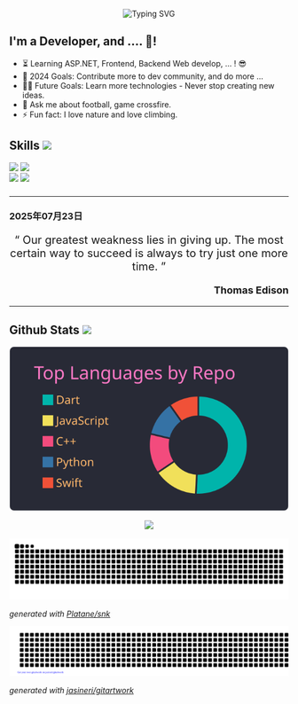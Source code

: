 <p align='center'>
  <picture>
      <source media="(prefers-color-scheme: dark)" srcset="https://readme-typing-svg.herokuapp.com?font=Fira+Code&pause=1000&center=true&vCenter=true&width=500&lines=Welcome+to+my+GitHub+Profile!;I'm+%3Cwdvqmj7377+%2F%3E%2C+a+mobile+developer.;The+Best+Thing+Never+Come+Easy&color=FFFFFF" alt="Typing SVG" />
      <img src="https://readme-typing-svg.herokuapp.com?font=Fira+Code&pause=1000&center=true&vCenter=true&width=500&lines=Welcome+to+my+GitHub+Profile!;I'm+%3Cwdvqmj7377+%2F%3E%2C+a+mobile+developer.;The+Best+Thing+Never+Come+Easy&color=000000" alt="Typing SVG" />
  </picture>
</p>

## I'm a Developer, and .... 🤔!

- ⏳ Learning ASP.NET, Frontend, Backend Web develop, ... ! :sunglasses:
- 🌱 2024 Goals: Contribute more to dev community, and do more ...
- 💪🏼 Future Goals: Learn more technologies - Never stop creating new ideas.
- 💬 Ask me about football, game crossfire.
- ⚡ Fun fact: I love nature and love climbing.

<h2> Skills <img src = "https://media2.giphy.com/media/QssGEmpkyEOhBCb7e1/giphy.gif" width = 30px> </h2>
<p>
<div>
  <img src="https://img.shields.io/badge/-Flutter-027DFD?style=for-the-badge&logo=flutter&logoColor=027DFD&labelColor=282828">
  <img src="https://img.shields.io/badge/-Dart-0553B1?style=for-the-badge&logo=dart&logoColor=0553B1&labelColor=282828">
</div>
<div>
  <img src="https://img.shields.io/badge/-Windows-0078D6.svg?style=for-the-badge&logo=windows&logoColor=0078D6&labelColor=282828">
  <img src="https://img.shields.io/badge/-Ubuntu-E95420.svg?style=for-the-badge&logo=ubuntu&logoColor=E95420&labelColor=282828">
</div>
</p>

###

---

### **2025年07月23日**

<p align="center" style="font-size:20px">
  <q>
    Our greatest weakness lies in giving up. The most certain way to succeed is always to try just one more time.
  </q>
</p>

<p align="right" style="font-size:18px; font-weight: bold">
Thomas Edison
</p>

---

<h2> Github Stats <img src = "https://i.pinimg.com/originals/65/c4/f4/65c4f452571be1261e9c623f7da488ac.gif" width = 30px> </h2>
<p align="center">
  <img src="https://raw.githubusercontent.com/bhtri/bhtri/main/profile-summary-card-output/dracula/1-repos-per-language.svg" />
</p>

<p align="center">
 <img src="https://komarev.com/ghpvc/?username=bhtri&color=6272A4&style=flat" />
</p>

![github contribution grid snake animation](https://raw.githubusercontent.com/bhtri/bhtri/output/github-contribution-grid-snake.svg)

_generated with [Platane/snk](https://github.com/Platane/snk)_

![gitartwork](gitartwork.svg)

_generated with [jasineri/gitartwork](https://github.com/jasineri/gitartwork)_
